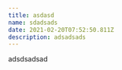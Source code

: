 ```yaml
---
title: asdasd
name: sdadsads
date: 2021-02-20T07:52:50.811Z
description: adsadsads
---
```

adsdsadsad